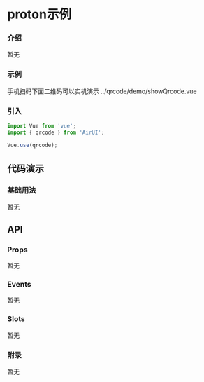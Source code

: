 # proton示例

### 介绍

暂无


### 示例
手机扫码下面二维码可以实机演示
<demo-code compact transform inline>../qrcode/demo/showQrcode.vue</demo-code>

### 引入

```js
import Vue from 'vue';
import { qrcode } from 'AirUI';

Vue.use(qrcode);
```

## 代码演示

### 基础用法

暂无

## API

### Props
暂无

### Events

暂无

### Slots

暂无

### 附录

暂无
